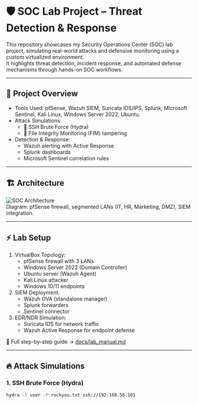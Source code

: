 # 🛡️ SOC Lab Project – Threat Detection & Response

This repository showcases my Security Operations Center (SOC) lab project, simulating real-world attacks and defensive monitoring using a custom virtualized environment.  
It highlights threat detection, incident response, and automated defense mechanisms through hands-on SOC workflows.

---

## 🚀 Project Overview
- Tools Used: pfSense, Wazuh SIEM, Suricata IDS/IPS, Splunk, Microsoft Sentinel, Kali Linux, Windows Server 2022, Ubuntu.
- Attack Simulations:
  - 🔑 SSH Brute Force (Hydra)
  - 📂 File Integrity Monitoring (FIM) tampering
- Detection & Response:
  - Wazuh alerting with Active Response
  - Splunk dashboards
  - Microsoft Sentinel correlation rules

---

## 🏗️ Architecture
![SOC Architecture](docs/architecture_diagram.png)  
Diagram: pfSense firewall, segmented LANs (IT, HR, Marketing, DMZ), SIEM integration.

---

## ⚡ Lab Setup
1. VirtualBox Topology:
   - pfSense firewall with 3 LANs
   - Windows Server 2022 (Domain Controller)
   - Ubuntu server (Wazuh Agent)
   - Kali Linux attacker
   - Windows 10/11 endpoints
2. SIEM Deployment:
   - Wazuh OVA (standalone manager)
   - Splunk forwarders
   - Sentinel connector
3. EDR/NDR Simulation:
   - Suricata IDS for network traffic
   - Wazuh Active Response for endpoint defense

📖 Full step-by-step guide → [docs/lab_manual.md](docs/lab_manual.md)

---

## 🔥 Attack Simulations
### 1. SSH Brute Force (Hydra)
```bash
hydra -l user -P rockyou.txt ssh://192.168.56.101

